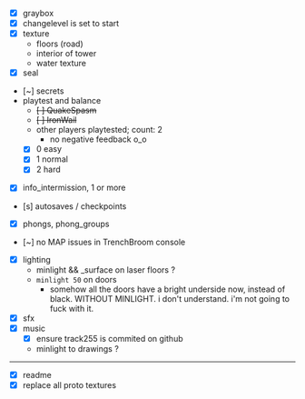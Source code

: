 - [x] graybox
- [x] changelevel is set to start
- [x] texture
  - floors (road)
  - interior of tower
  - water texture
- [x] seal
- [~] secrets
- playtest and balance
  - ~~[ ] QuakeSpasm~~
  - ~~[ ] IronWail~~
  - other players playtested; count: 2
    - no negative feedback o_o
  - [x] 0 easy
  - [x] 1 normal
  - [x] 2 hard
- [x] info_intermission, 1 or more
- [s] autosaves / checkpoints
- [x] phongs, phong_groups
- [~] no MAP issues in TrenchBroom console
- [x] lighting
  - minlight && \_surface on laser floors ?
  - `minlight 50` on doors
    - somehow all the doors have a bright underside now, instead of black. WITHOUT MINLIGHT. i don't understand. i'm not going to fuck with it.
- [x] sfx
- [x] music
  - [x] ensure track255 is commited on github
  - minlight to drawings ?

---

- [x] readme
- [x] replace all proto textures
